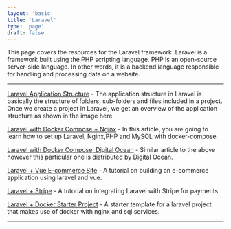 ```yaml
---
layout: 'basic'
title: 'Laravel'
type: 'page'
draft: false
---
```


This page covers the resources for the Laravel framework. Laravel is a framework built using the PHP scripting language. PHP is an open-source server-side language. In other words, it is a backend language responsible for handling and processing data on a website.

------

[Laravel Application Structure](https://www.tutorialspoint.com/laravel/laravel_application_structure.htm "Laravel Application Structure") - The application structure in Laravel is basically the structure of folders, sub-folders and files included in a project. Once we create a project in Laravel, we get an overview of the application structure as shown in the image here.

[Laravel with Docker Compose + Nginx](https://medium.com/@CloudTopG/how-to-install-and-set-up-laravel-nginx-and-mysql-with-docker-compose-on-ubuntu-20-04-291462d7202d "Laravel with Docker Compose + Nginx") - In this article, you are going to learn how to set up Laravel, Nginx,PHP and MySQL with docker-compose.

[Laravel with Docker Compose, Digital Ocean](https://www.digitalocean.com/community/tutorials/how-to-set-up-laravel-nginx-and-mysql-with-docker-compose-on-ubuntu-20-04 "Laravel with Docker Compose, Digital Ocean") - Similar article to the above however this particular one is distributed by Digital Ocean.

[Laravel + Vue E-commerce Site](https://www.youtube.com/watch?v=uyTPbQu0g-E "Laravel + Vue E-commerce Site") - A tutorial on building an e-commerce application using laravel and vue.

[Laravel + Stripe](https://www.youtube.com/watch?v=J13Xe939Bh8 "Laravel + Stripe") - A tutorial on integrating Laravel with Stripe for payments

[Laravel + Docker Starter Project](https://github.com/ishaqadhel/docker-laravel-mysql-nginx-starter/tree/main "Laravel + Docker Starter Project") - A starter template for a laravel project that makes use of docker with nginx and sql services.

------

